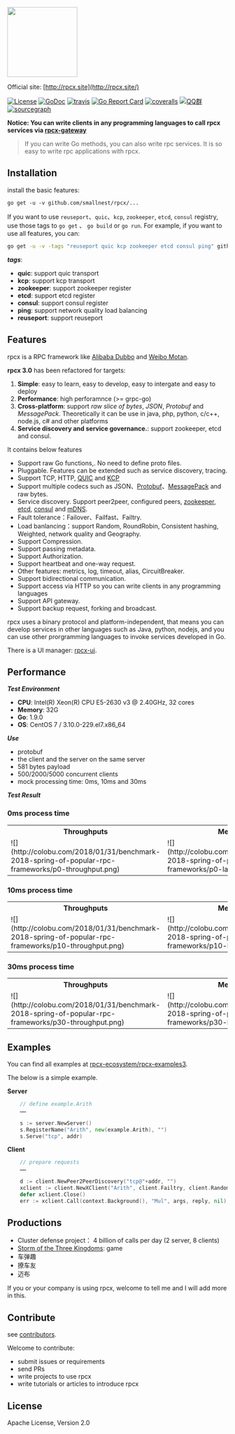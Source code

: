 <a href="https://rpcx.site/"><img height="160" src="http://rpcx.site/logos/rpcx-logo-text.png"></a>

Official site: [http://rpcx.site](http://rpcx.site/)

[![License](https://img.shields.io/:license-apache%202-blue.svg)](https://opensource.org/licenses/Apache-2.0) [![GoDoc](https://godoc.org/github.com/smallnest/rpcx?status.png)](http://godoc.org/github.com/smallnest/rpcx)  [![travis](https://travis-ci.org/smallnest/rpcx.svg?branch=master)](https://travis-ci.org/smallnest/rpcx) [![Go Report Card](https://goreportcard.com/badge/github.com/smallnest/rpcx)](https://goreportcard.com/report/github.com/smallnest/rpcx) [![coveralls](https://coveralls.io/repos/smallnest/rpcx/badge.svg?branch=master&service=github)](https://coveralls.io/github/smallnest/rpcx?branch=master) [![QQ群](https://img.shields.io/:QQ群-398044387-blue.svg)](_documents/images/rpcx_qq.png) [![sourcegraph](https://sourcegraph.com/github.com/smallnest/rpcx/-/badge.svg)](https://sourcegraph.com/github.com/smallnest/rpcx?badge)


**Notice: You can write clients in any programming languages to call rpcx services via [rpcx-gateway](https://github.com/rpcx-ecosystem/rpcx-gateway)**


> If you can write Go methods, you can also write rpc services. It is so easy to write rpc applications with rpcx.

## Installation

install the basic features:

`go get -u -v github.com/smallnest/rpcx/...`


If you want to use `reuseport`、`quic`、`kcp`, `zookeeper`, `etcd`, `consul` registry, use those tags to `go get` 、 `go build` or `go run`. For example, if you want to use all features, you can:

```sh
go get -u -v -tags "reuseport quic kcp zookeeper etcd consul ping" github.com/smallnest/rpcx/...
```

**_tags_**:
- **quic**: support quic transport
- **kcp**: support kcp transport
- **zookeeper**: support zookeeper register
- **etcd**: support etcd register
- **consul**: support consul register
- **ping**: support network quality load balancing
- **reuseport**: support reuseport

## Features
rpcx is a RPC framework like [Alibaba Dubbo](http://dubbo.io/) and [Weibo Motan](https://github.com/weibocom/motan).

**rpcx 3.0** has been refactored for targets:
1. **Simple**: easy to learn, easy to develop, easy to intergate and easy to deploy
2. **Performance**: high perforamnce (>= grpc-go)
3. **Cross-platform**: support _raw slice of bytes_, _JSON_, _Protobuf_ and _MessagePack_. Theoretically it can be use in java, php, python, c/c++, node.js, c# and other platforms
4. **Service discovery and service governance.**: support zookeeper, etcd and consul.


It contains below features
- Support raw Go functions,. No need to define proto files.
- Pluggable. Features can be extended such as service discovery, tracing.
- Support TCP, HTTP, [QUIC](https://en.wikipedia.org/wiki/QUIC) and [KCP](https://github.com/skywind3000/kcp)
- Support multiple codecs such as JSON、[Protobuf](https://github.com/skywind3000/kcp)、[MessagePack](https://msgpack.org/index.html) and raw bytes.
- Service discovery. Support peer2peer, configured peers, [zookeeper](https://zookeeper.apache.org), [etcd](https://github.com/coreos/etcd), [consul](https://www.consul.io) and [mDNS](https://en.wikipedia.org/wiki/Multicast_DNS).
- Fault tolerance：Failover、Failfast、Failtry.
- Load banlancing：support Random, RoundRobin, Consistent hashing, Weighted, network quality and Geography.
- Support Compression.
- Support passing metadata.
- Support Authorization.
- Support heartbeat and one-way request.
- Other features: metrics, log, timeout, alias, CircuitBreaker.
- Support bidirectional communication.
- Support access via HTTP so you can write clients in any programming languages
- Support API gateway.
- Support backup request, forking and broadcast.


rpcx uses a binary protocol and platform-independent, that means you can develop services in other languages such as Java, python, nodejs, and you can use other prorgramming languages to invoke services developed in Go.

There is a UI manager: [rpcx-ui](https://github.com/smallnest/rpcx-ui).

## Performance

**_Test Environment_**

- **CPU**: Intel(R) Xeon(R) CPU E5-2630 v3 @ 2.40GHz, 32 cores
- **Memory**: 32G
- **Go**: 1.9.0
- **OS**: CentOS 7 / 3.10.0-229.el7.x86_64

**_Use_**
- protobuf
- the client and the server on the same server
- 581 bytes payload
- 500/2000/5000 concurrent clients
- mock processing time: 0ms, 10ms and 30ms

**_Test Result_**

### 0ms process time

<table><tr><th>Throughputs</th><th>Mean Latency</th><th>P99 Latency</th></tr><tr><td width="30%">![](http://colobu.com/2018/01/31/benchmark-2018-spring-of-popular-rpc-frameworks/p0-throughput.png)</td><td width="30%">![](http://colobu.com/2018/01/31/benchmark-2018-spring-of-popular-rpc-frameworks/p0-latency.png)</td><td width="30%">![](http://colobu.com/2018/01/31/benchmark-2018-spring-of-popular-rpc-frameworks/p0-p99.png)</td></tr></table>


### 10ms process time

<table><tr><th>Throughputs</th><th>Mean Latency</th><th>P99 Latency</th></tr><tr><td width="30%">![](http://colobu.com/2018/01/31/benchmark-2018-spring-of-popular-rpc-frameworks/p10-throughput.png)</td><td width="30%">![](http://colobu.com/2018/01/31/benchmark-2018-spring-of-popular-rpc-frameworks/p10-latency.png)</td><td width="30%">![](http://colobu.com/2018/01/31/benchmark-2018-spring-of-popular-rpc-frameworks/p10-p99.png)</td></tr></table>


### 30ms process time

<table><tr><th>Throughputs</th><th>Mean Latency</th><th>P99 Latency</th></tr><tr><td width="30%">![](http://colobu.com/2018/01/31/benchmark-2018-spring-of-popular-rpc-frameworks/p30-throughput.png)</td><td width="30%">![](http://colobu.com/2018/01/31/benchmark-2018-spring-of-popular-rpc-frameworks/p30-latency.png)</td><td width="30%">![](http://colobu.com/2018/01/31/benchmark-2018-spring-of-popular-rpc-frameworks/p30-p99.png)</td></tr></table>


## Examples

You can find all examples at [rpcx-ecosystem/rpcx-examples3](https://github.com/rpcx-ecosystem/rpcx-examples3).

The below is a simple example.


**Server**

```go
    // define example.Arith
    ……

    s := server.NewServer()
	s.RegisterName("Arith", new(example.Arith), "")
	s.Serve("tcp", addr)

```


**Client**

```go
    // prepare requests
    ……

    d := client.NewPeer2PeerDiscovery("tcp@"+addr, "")
	xclient := client.NewXClient("Arith", client.Failtry, client.RandomSelect, d, client.DefaultOption)
	defer xclient.Close()
	err := xclient.Call(context.Background(), "Mul", args, reply, nil)
```

## Productions

- Cluster defense project： 4 billion of calls per day (2 server, 8 clients)
- [Storm of the Three Kingdoms](https://www.juxia.com/sjwy/game-2747.html): game
- 车弹趣
- 撩车友
- 迈布

If you or your company is using rpcx, welcome to tell me and I will add more in this.

## Contribute

see [contributors](https://github.com/smallnest/rpcx/graphs/contributors).

Welcome to contribute:
- submit issues or requirements
- send PRs
- write projects to use rpcx
- write tutorials or articles to introduce rpcx

## License

Apache License, Version 2.0 
